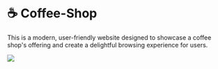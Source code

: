 # ☕ Coffee-Shop
<p>This is a modern, user-friendly website designed to showcase a coffee shop's offering and create a delightful browsing experience for users.</p>
<div class=home-page>
      <img src="README images/Home Page.png alt="Home Page">
</div>
